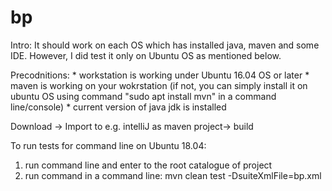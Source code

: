 # bp

Intro:
It should work on each OS which has installed java, maven and some IDE. However, I did test it only on Ubuntu OS as mentioned below.

Precodnitions:
	* workstation is working under Ubuntu 16.04 OS or later
	* maven is working on your wokrstation (if not, you can simply install it on ubuntu OS using command "sudo apt install mvn" in a command line/console)
	* current version of java jdk is installed

Download -> Import to e.g. intelliJ as maven project-> build

To run tests for command line on Ubuntu 18.04:
 1. run command line and enter to the root catalogue of project
 2. run command in a command line: mvn clean test -DsuiteXmlFile=bp.xml
 


